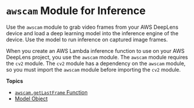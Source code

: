 # `awscam` Module for Inference<a name="deeplens-library-awscam-module"></a>

Use the `awscam` module to grab video frames from your AWS DeepLens device and load a deep learning model into the inference engine of the device\. Use the model to run inference on captured image frames\. 

When you create an AWS Lambda inference function to use on your AWS DeepLens project, you use the `awscam` module\. The `awscam` module requires the `cv2` module\. The `cv2` module has a dependency on the `awscam` module, so you must import the `awscam` module before importing the `cv2` module\. 

**Topics**
+ [`awscam.getLastFrame` Function](deeplens-device-library-awscam-model-get-last-frame.md)
+ [Model Object](deeplens-device-library-awscam-model.md)